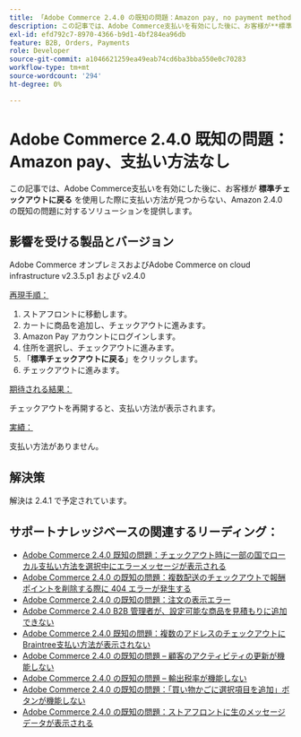 ```yaml
---
title: 「Adobe Commerce 2.4.0 の既知の問題：Amazon pay, no payment methods」
description: この記事では、Adobe Commerce支払いを有効にした後に、お客様が**標準チェックアウトに戻る**を使用した際に支払い方法が見つからない、Amazon 2.4.0 の既知の問題に対するソリューションを提供します。
exl-id: efd792c7-8970-4366-b9d1-4bf284ea96db
feature: B2B, Orders, Payments
role: Developer
source-git-commit: a1046621259ea49eab74cd6ba3bba550e0c70283
workflow-type: tm+mt
source-wordcount: '294'
ht-degree: 0%

---
```


# Adobe Commerce 2.4.0 既知の問題：Amazon pay、支払い方法なし

この記事では、Adobe Commerce支払いを有効にした後に、お客様が **標準チェックアウトに戻る** を使用した際に支払い方法が見つからない、Amazon 2.4.0 の既知の問題に対するソリューションを提供します。

## 影響を受ける製品とバージョン

Adobe Commerce オンプレミスおよびAdobe Commerce on cloud infrastructure v2.3.5.p1 および v2.4.0

<u> 再現手順：</u>

1. ストアフロントに移動します。
1. カートに商品を追加し、チェックアウトに進みます。
1. Amazon Pay アカウントにログインします。
1. 住所を選択し、チェックアウトに進みます。
1. 「**標準チェックアウトに戻る**」をクリックします。
1. チェックアウトに進みます。

<u> 期待される結果：</u>

チェックアウトを再開すると、支払い方法が表示されます。

<u> 実績：</u>

支払い方法がありません。

## 解決策

解決は 2.4.1 で予定されています。

## サポートナレッジベースの関連するリーディング：

* [Adobe Commerce 2.4.0 既知の問題：チェックアウト時に一部の国でローカル支払い方法を選択中にエラーメッセージが表示される](/help/troubleshooting/payments/magento-2-4-0-checkout-error-selecting-local-payments.md)
* [Adobe Commerce 2.4.0 の既知の問題：複数配送のチェックアウトで報酬ポイントを削除する際に 404 エラーが発生する](/help/troubleshooting/storefront/magento-2-4-0-404-error-removing-rewards-points-on-multi-shipping-checkout.md)
* [Adobe Commerce 2.4.0 の既知の問題：注文の表示エラー](/help/troubleshooting/storefront/magento-2-4-0-known-issue-orders-display-error.md)
* [Adobe Commerce 2.4.0 B2B 管理者が、設定可能な商品を見積もりに追加できない](/help/troubleshooting/miscellaneous/magento-2-4-0-b2b-admin-can-t-add-configurable-product-to-quote.md)
* [Adobe Commerce 2.4.0 既知の問題：複数のアドレスのチェックアウトにBraintree支払い方法が表示されない](/help/troubleshooting/payments/magento-2-4-0-braintree-not-in-multiple-addresses-checkout.md)
* [Adobe Commerce 2.4.0 の既知の問題 – 顧客のアクティビティの更新が機能しない](/help/troubleshooting/miscellaneous/magento-2-4-0-refresh-on-customer-activities-does-not-work.md)
* [Adobe Commerce 2.4.0 の既知の問題 – 輸出税率が機能しない](/help/troubleshooting/miscellaneous/magento-2-4-0-known-issue-export-tax-rates-does-not-work.md)
* [Adobe Commerce 2.4.0 の既知の問題：「買い物かごに選択項目を追加」ボタンが機能しない](/help/troubleshooting/miscellaneous/magento-2-4-0-add-selections-to-my-cart-does-not-work.md)
* [Adobe Commerce 2.4.0 の既知の問題：ストアフロントに生のメッセージデータが表示される](/help/troubleshooting/storefront/magento-2-4-0-issue-storefront-raw-message-data-display.md)

